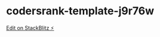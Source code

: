 # codersrank-template-j9r76w

[Edit on StackBlitz ⚡️](https://stackblitz.com/edit/codersrank-template-j9r76w)